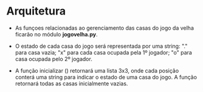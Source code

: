 # Arquitetura

* As funçoes relacionadas ao gerenciamento das casas do jogo da velha ficarão no módulo **jogovelha.py**.

* O estado de cada casa do jogo será representada por uma string: "." para casa vazia; "x" para cada casa ocupada pela 1º jogador; "o" para casa ocupada pelo 2º jogador.

* A função inicializar () retornará uma lista 3x3, onde cada posição conterá uma string para indicar o estado de uma casa do jogo. A função retornará todas as casas inicialmente vazias.

